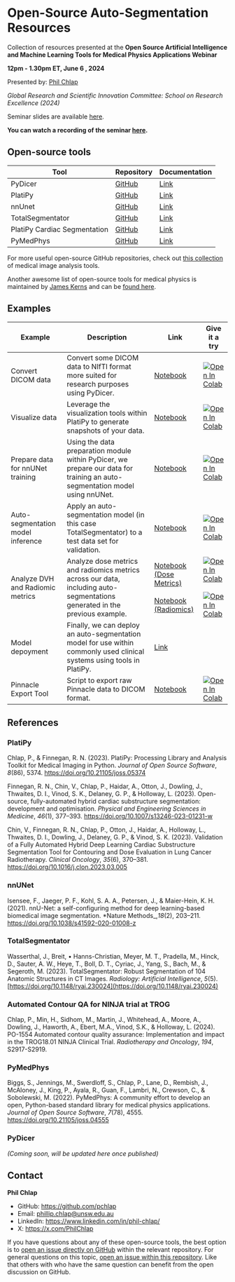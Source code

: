 # Open-Source Auto-Segmentation Resources

Collection of resources presented at the **Open Source Artificial Intelligence and Machine Learning Tools for Medical Physics Applications Webinar**

**12pm - 1.30pm ET, June 6 , 2024**

Presented by: [Phil Chlap](https://github.com/pchlap)

*Global Research and Scientific Innovation Committee: School on Research Excellence (2024)*

Seminar slides are available [here](https://docs.google.com/presentation/d/1P0teuisEsj-0L0Zi-ad0XgvpcZ6hWFsfdi4BE5O1sqA/edit#slide=id.gc6f9e470d_0_0).

**You can watch a recording of the seminar [here](https://www.aapm.org/meetings/webinars/GRSICWebinarSeriesNo5.asp).**

## Open-source tools

| Tool                         | Repository                                                                                | Documentation                                                              |
| ---------------------------- | ----------------------------------------------------------------------------------------- | -------------------------------------------------------------------------- |
| PyDicer                      | [GitHub](https://github.com/AustralianCancerDataNetwork/pydicer)                          | [Link](https://australiancancerdatanetwork.github.io/pydicer/)             |
| PlatiPy                      | [GitHub](https://github.com/pyplati/platipy)                                              | [Link](https://pyplati.github.io/platipy/)                                 |
| nnUnet                       | [GitHub](https://github.com/MIC-DKFZ/nnUNet)                                              | [Link](https://github.com/MIC-DKFZ/nnUNet/tree/master/documentation)       |
| TotalSegmentator             | [GitHub](https://github.com/wasserth/TotalSegmentator)                                    | [Link](https://github.com/wasserth/TotalSegmentator/blob/master/README.md) |
| PlatiPy Cardiac Segmentation | [GitHub](https://github.com/pyplati/platipy/tree/master/platipy/imaging/projects/cardiac) | [Link](https://pyplati.github.io/platipy/cardiac.html)                     |
| PyMedPhys                    | [GitHub](https://github.com/pymedphys/pymedphys)                                          | [Link](https://docs.pymedphys.com/en/latest/)                              |

For more useful open-source GitHub repositories, check out [this collection](https://github.com/stars/pchlap/lists/medical-image-segmentation) of medical image analysis tools.

Another awesome list of open-source tools for medical physics is maintained by [James Kerns](https://github.com/jrkerns) and can be [found here](https://github.com/jrkerns/awesome-medphys).

## Examples

| Example                           | Description                                                                                                                 | Link                                                                                                                                                                                                                                            | Give it a try                                                                                                                                                                                                                                                                                                                                                                                        |
| --------------------------------- | --------------------------------------------------------------------------------------------------------------------------- | ----------------------------------------------------------------------------------------------------------------------------------------------------------------------------------------------------------------------------------------------- | ---------------------------------------------------------------------------------------------------------------------------------------------------------------------------------------------------------------------------------------------------------------------------------------------------------------------------------------------------------------------------------------------------- |
| Convert DICOM data                | Convert some DICOM data to NIfTI format more suited for research purposes using PyDicer.                                    | [Notebook](https://github.com/AustralianCancerDataNetwork/pydicer/blob/main/examples/ConvertingData.ipynb)                                                                                                                                      | [![Open In Colab](https://colab.research.google.com/assets/colab-badge.svg)](https://colab.research.google.com/github/AustralianCancerDataNetwork/pydicer/blob/main/examples/ConvertingData.ipynb)                                                                                                                                                                                                   |
| Visualize data                    | Leverage the visualization tools within PlatiPy to generate snapshots of your data.                                         | [Notebook](https://github.com/pyplati/platipy/blob/master/examples/visualise.ipynb)                                                                                                                                                             | [![Open In Colab](https://colab.research.google.com/assets/colab-badge.svg)](https://colab.research.google.com/github/pyplati/platipy/blob/master/examples/visualise.ipynb)                                                                                                                                                                                                                          |
| Prepare data for nnUNet training  | Using the data preparation module within PyDicer, we prepare our data for training an auto-segmentation model using nnUNet. | [Notebook](https://github.com/AustralianCancerDataNetwork/pydicer/blob/main/examples/nnUNet.ipynb)                                                                                                                                              | [![Open In Colab](https://colab.research.google.com/assets/colab-badge.svg)](https://colab.research.google.com/github/AustralianCancerDataNetwork/pydicer/blob/main/examples/nnUNet.ipynb)                                                                                                                                                                                                           |
| Auto-segmentation model inference | Apply an auto-segmentation model (in this case TotalSegmentator) to a test data set for validation.                         | [Notebook](https://github.com/pchlap/aapm-open-source-webinar/blob/main/examples/SegmentationInferenceTS.ipynb) | [![Open In Colab](https://colab.research.google.com/assets/colab-badge.svg)](https://colab.research.google.com/github/pchlap/aapm-open-source-webinar/blob/main/examples/SegmentationInferenceTS.ipynb) |
| Analyze DVH and Radiomic metrics  | Analyze dose metrics and radiomics metrics across our data, including auto-segmentations generated in the previous example. | [Notebook (Dose Metrics)](https://github.com/AustralianCancerDataNetwork/pydicer/blob/main/examples/DoseMetrics.ipynb)<br><br>[Notebook (Radiomics)](https://github.com/AustralianCancerDataNetwork/pydicer/blob/main/examples/Radiomics.ipynb) | [![Open In Colab](https://colab.research.google.com/assets/colab-badge.svg)](https://colab.research.google.com/github/AustralianCancerDataNetwork/pydicer/blob/main/examples/DoseMetrics.ipynb)<br><br>[![Open In Colab](https://colab.research.google.com/assets/colab-badge.svg)](https://colab.research.google.com/github/AustralianCancerDataNetwork/pydicer/blob/main/examples/Radiomics.ipynb) |
| Model depoyment                   | Finally, we can deploy an auto-segmentation model for use within commonly used clinical systems using tools in PlatiPy.     | [Link](https://github.com/pyplati/platipy/blob/master/platipy/backend/README.md)                                                                                                                                                                |                                                                                                                                                                                                                                                                                                                                                                                                      |
| Pinnacle Export Tool              | Script to export raw Pinnacle data to DICOM format.                                                                         | [Notebook](https://github.com/pchlap/aapm-open-source-webinar/blob/main/examples/PinnacleExportExample.ipynb)                                                                                                                                   | [![Open In Colab](https://colab.research.google.com/assets/colab-badge.svg)](https://colab.research.google.com/github/pchlap/aapm-open-source-webinar/blob/main/examples/PinnacleExportExample.ipynb)                                                                                                                                                                                                |

## References

### PlatiPy

Chlap, P., & Finnegan, R. N. (2023). PlatiPy: Processing Library and Analysis Toolkit for Medical Imaging in Python. *Journal of Open Source Software*, *8*(86), 5374. <https://doi.org/10.21105/joss.05374>

Finnegan, R. N., Chin, V., Chlap, P., Haidar, A., Otton, J., Dowling, J., Thwaites, D. I., Vinod, S. K., Delaney, G. P., & Holloway, L. (2023). Open-source, fully-automated hybrid cardiac substructure segmentation: development and optimisation. *Physical and Engineering Sciences in Medicine*, *46*(1), 377–393. <https://doi.org/10.1007/s13246-023-01231-w>

Chin, V., Finnegan, R. N., Chlap, P., Otton, J., Haidar, A., Holloway, L., Thwaites, D. I., Dowling, J., Delaney, G. P., & Vinod, S. K. (2023). Validation of a Fully Automated Hybrid Deep Learning Cardiac Substructure Segmentation Tool for Contouring and Dose Evaluation in Lung Cancer Radiotherapy. *Clinical Oncology*, *35*(6), 370–381. <https://doi.org/10.1016/j.clon.2023.03.005>

### nnUNet

Isensee, F., Jaeger, P. F., Kohl, S. A. A., Petersen, J., & Maier-Hein, K. H. (2021). nnU-Net: a self-configuring method for deep learning-based biomedical image segmentation. *Nature Methods_,*18*(2), 203–211. <https://doi.org/10.1038/s41592-020-01008-z>

### TotalSegmentator

Wasserthal, J., Breit, • Hanns-Christian, Meyer, M. T., Pradella, M., Hinck, D., Sauter, A. W., Heye, T., Boll, D. T., Cyriac, J., Yang, S., Bach, M., & Segeroth, M. (2023). TotalSegmentator: Robust Segmentation of 104 Anatomic Structures in CT Images. *Radiology: Artificial Intelligence*, *5*(5). [https://doi.org/10.1148/ryai.230024](https://doi.org/10.1148/ryai.230024)

### Automated Contour QA for NINJA trial at TROG

Chlap, P., Min, H., Sidhom, M., Martin, J., Whitehead, A., Moore, A., Dowling, J., Haworth, A., Ebert, M.A., Vinod, S.K., & Holloway, L. (2024). PO-1554 Automated contour quality assurance: Implementation and impact in the TROG18.01 NINJA Clinical Trial. *Radiotherapy and Oncology*, *194*, S2917-S2919.

### PyMedPhys

Biggs, S., Jennings, M., Swerdloff, S., Chlap, P., Lane, D., Rembish, J., McAloney, J., King, P., Ayala, R., Guan, F., Lambri, N., Crewson, C., & Sobolewski, M. (2022). PyMedPhys: A community effort to develop an open, Python-based standard library for medical physics applications. *Journal of Open Source Software*, *7*(78), 4555. <https://doi.org/10.21105/joss.04555>

### PyDicer

*(Coming soon, will be updated here once published)*

## Contact

**Phil Chlap**

- GitHub: <https://github.com/pchlap>
- Email: <phillip.chlap@unsw.edu.au>
- LinkedIn: <https://www.linkedin.com/in/phil-chlap/>
- X: <https://x.com/PhilChlap>

If you have questions about any of these open-source tools, the best option is to [open an issue directly on GitHub](https://docs.github.com/en/issues/tracking-your-work-with-issues/about-issues) within the relevant repository. For general questions on this topic, [open an issue within this repository](https://github.com/pchlap/aapm-open-source-webinar/issues/new). Like that others with who have the same question can benefit from the open discussion on GitHub.
